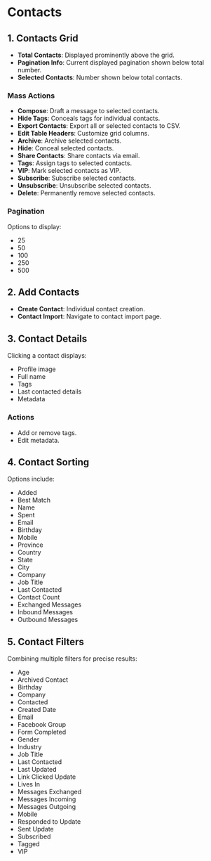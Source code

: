 # Contacts

## 1. Contacts Grid

* **Total Contacts**: Displayed prominently above the grid.
* **Pagination Info**: Current displayed pagination shown below total number.
* **Selected Contacts**: Number shown below total contacts.

### Mass Actions

* **Compose**: Draft a message to selected contacts.
* **Hide Tags**: Conceals tags for individual contacts.
* **Export Contacts**: Export all or selected contacts to CSV.
* **Edit Table Headers**: Customize grid columns.
* **Archive**: Archive selected contacts.
* **Hide**: Conceal selected contacts.
* **Share Contacts**: Share contacts via email.
* **Tags**: Assign tags to selected contacts.
* **VIP**: Mark selected contacts as VIP.
* **Subscribe**: Subscribe selected contacts.
* **Unsubscribe**: Unsubscribe selected contacts.
* **Delete**: Permanently remove selected contacts.

### Pagination

Options to display:

* 25
* 50
* 100
* 250
* 500

## 2. Add Contacts

* **Create Contact**: Individual contact creation.
* **Contact Import**: Navigate to contact import page.

## 3. Contact Details

Clicking a contact displays:

* Profile image
* Full name
* Tags
* Last contacted details
* Metadata

### Actions

* Add or remove tags.
* Edit metadata.

## 4. Contact Sorting

Options include:

* Added
* Best Match
* Name
* Spent
* Email
* Birthday
* Mobile
* Province
* Country
* State
* City
* Company
* Job Title
* Last Contacted
* Contact Count
* Exchanged Messages
* Inbound Messages
* Outbound Messages

## 5. Contact Filters

Combining multiple filters for precise results:

* Age
* Archived Contact
* Birthday
* Company
* Contacted
* Created Date
* Email
* Facebook Group
* Form Completed
* Gender
* Industry
* Job Title
* Last Contacted
* Last Updated
* Link Clicked Update
* Lives In
* Messages Exchanged
* Messages Incoming
* Messages Outgoing
* Mobile
* Responded to Update
* Sent Update
* Subscribed
* Tagged
* VIP
